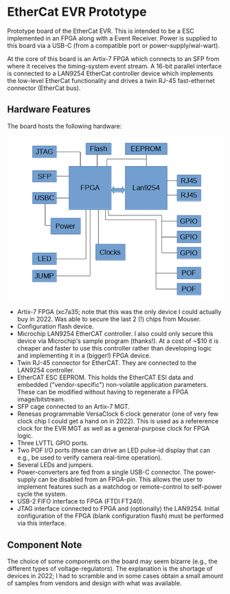 # EtherCat EVR Prototype

Prototype board of the EtherCat EVR. This is intended to be a
ESC implemented in an FPGA along with a Event Receiver.
Power is supplied to this board via a USB-C (from a compatible port
or power-supply/wal-wart).

At the core of this board is an Artix-7 FPGA which connects to an SFP
from where it receives the timing-system event stream. A 16-bit
parallel interface is connected to a LAN9254 EtherCat controller
device which implements the low-level EtherCat functionality and
drives a twin RJ-45 fast-ethernet connector (EtherCat bus).

## Hardware Features
The board hosts the following hardware:

![Block Diagram](kicad/block_diag.png)

  - Artix-7 FPGA (xc7a35; note that this was the only device I could
    actually buy in 2022. Was able to secure the last 2 (!) chips from
    Mouser.
  - Configuration flash device.
  - Microchip LAN9254 EtherCAT controller. I also could only secure this
    device via Microchip's sample program (thanks!). At a cost of ~$10
    it is cheaper and faster to use this controller rather than developing
    logic and implementing it in a (bigger!) FPGA device.
  - Twin RJ-45 connector for EtherCAT. They are connected to the LAN9254
    controller.
  - EtherCAT ESC EEPROM. This holds the EtherCAT ESI data and embedded
    ("vendor-specific") non-volatile application parameters. These can
    be modified without having to regenerate a FPGA image/bitstream.
  - SFP cage connected to an Artix-7 MGT.
  - Renesas programmable VersaClock 6 clock generator (one of very few clock
    chip I could get a hand on in 2022). This is used as a refererence clock
    for the EVR MGT as well as a general-purpose clock for FPGA logic.
  - Three LVTTL GPIO ports.
  - Two POF I/O ports (these can drive an LED pulse-id display that can
    e.g., be used to verify camera real-time operation).
  - Several LEDs and jumpers.
  - Power-converters are fed from a single USB-C connector. The power-supply
    can be disabled from an FPGA-pin. This allows the user to implement
    features such as a watchdog or remote-control to self-power cycle the
    system.
  - USB-2 FIFO interface to FPGA (FTDI FT240).
  - JTAG interface connected to FPGA and (optionally) the LAN9254.
    Initial configuration of the FPGA (blank configuration flash) must be
    performed via this interface.

## Component Note

The choice of some components on the board may seem bizarre (e.g., the different types
of voltage-regulators). The explanation is the shortage of devices in 2022; I had
to scramble and in some cases obtain a small amount of samples from vendors and design
with what was available.
